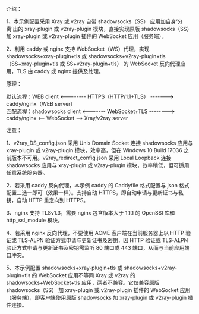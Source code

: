 介绍：

1、本示例配置采用 Xray 或 v2ray 自带 shadowsocks（SS） 应用加自身‘分离’出的 xray-plugin 或 v2ray-plugin 模块，直接实现原版 shadowsocks（SS） 加 xray-plugin 或 v2ray-plugin 插件的 WebSocket 应用（服务端）。

2、利用 caddy 或 nginx 支持 WebSocket（WS）代理，实现 shadowsocks+xray-plugin+tls 或 shadowsocks+v2ray-plugin+tls（SS+xray-plugin+tls 或 SS+v2ray-plugin+tls） 的 WebSocket 反向代理应用，TLS 由 caddy 或 nginx 提供及处理。

原理：

默认流程：WEB client <-------- HTTPS（HTTP/1.1+TLS） -------> caddy/nginx（WEB server）  
匹配流程：shadowsocks client <------- WebSocket+TLS --------> caddy/nginx <-- WebSocket --> Xray/v2ray server

注意：

1、v2ray_DS_config.json 采用 Unix Domain Socket 连接 shadowsocks 应用与 xray-plugin 或 v2ray-plugin 模块，效率高，但在 Windows 10 Build 17036 之前版本不可用。v2ray_redirect_config.json 采用 Local Loopback 连接 shadowsocks 应用与 xray-plugin 或 v2ray-plugin 模块，效率稍低，但可适用任意系统服务器。

2、若采用 caddy 反向代理，本示例 caddy 的 Caddyfile 格式配置与 json 格式配置二选一即可（效果一样）。支持自动 HTTPS，即自动申请与更新证书与私钥，自动 HTTP 重定向到 HTTPS。

3、nginx 支持 TLSv1.3，需要 nginx 包含版本大于 1.1.1 的 OpenSSl 库和 http_ssl_module 模块。

4、若采用 nginx 反向代理，不要使用 ACME 客户端在当前服务器上以 HTTP 验证或 TLS-ALPN 验证方式申请与更新证书及密钥，因 HTTP 验证或 TLS-ALPN 验证方式申请与更新证书及密钥需监听 80 端口或 443 端口，从而与当前应用端口冲突。

5、本示例配置 shadowsocks+xray-plugin+tls 或 shadowsocks+v2ray-plugin+tls 的 WebSocket 应用不等同 Xray 或 v2ray 的 shadowsocks+WebSocket+tls 应用，两者不兼容。它仅兼容原版 shadowsocks（SS） 加 xray-plugin 或 v2ray-plugin 插件的 WebSocket 应用（服务端），即客户端使用原版 shadowsocks 加 xray-plugin 或 v2ray-plugin 插件连接。
